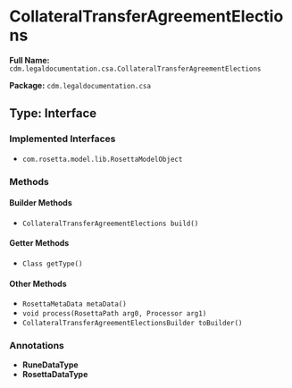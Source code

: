 # CollateralTransferAgreementElections

**Full Name:** `cdm.legaldocumentation.csa.CollateralTransferAgreementElections`

**Package:** `cdm.legaldocumentation.csa`

## Type: Interface

### Implemented Interfaces

- `com.rosetta.model.lib.RosettaModelObject`

### Methods

#### Builder Methods

- `CollateralTransferAgreementElections build()`

#### Getter Methods

- `Class getType()`

#### Other Methods

- `RosettaMetaData metaData()`
- `void process(RosettaPath arg0, Processor arg1)`
- `CollateralTransferAgreementElectionsBuilder toBuilder()`

### Annotations

- **RuneDataType**
- **RosettaDataType**

